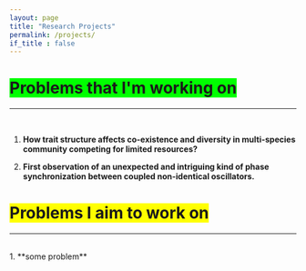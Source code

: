 ```yaml
---
layout: page
title: "Research Projects"
permalink: /projects/
if_title : false
---
```

# <span style="background-color:#00FF00" >  Problems that I'm working on </span> 

---
<br/>

1. **How trait structure affects co-existence and diversity in multi-species community competing for limited resources?**

2. **First observation of an unexpected and intriguing kind of phase synchronization between coupled non-identical oscillators.**


# <span style="background-color:#FFFF00" >  Problems I aim to work on </span>

---
<br/>
1. **some problem**


[//]: # (# <span style="background-color:#FF0000" > Problem I should be working on </span>---##   **<center>Who am I ?</center>** <br/>)
